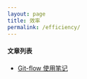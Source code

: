 ```yaml
---
layout: page
title: 效率
permalink: /efficiency/
---
```


#### 文章列表

* [Git-flow 使用笔记](http://zhengzhihust.github.io/jekyll/update/2016/03/27/git-flow-use.html)
